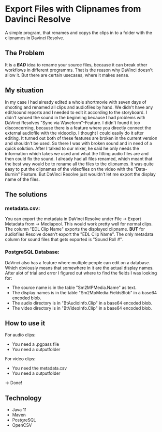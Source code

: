 # Export Files with Clipnames from Davinci Resolve
A simple program, that renames and copys the clips in to a folder with the clipnames in Davinci Resolve.

## The Problem
It is a **_BAD_** idea to rename your source files, because it can break other workflows in different programms. That is the reason why DaVinci doesn't allow it. But there are certain usecases, where it makes sense.

## My situation
In my case I had already edited a whole shortmovie with seven days of shooting and renamed all clips and audiofiles by hand. We didn't have any edit/sound reports and I needed to edit it according to the storyboard.
I didn't synced the sound in the beginning because I had problems with DaVinci Resolves "Sync via Waveform"-Feature. I didn't found it too disconcerning, because there is a feature where you directly connect the external audiofile with the videoclip. I thought I could easily do it after editing.
It turned out both of these features are broken in the current version and shouldn't be used. So there I was with broken sound and in need of a quick solution.
After I talked to our mixer, he said he only needs the information which takes we used and what the fitting audio files are and then could fix the sound. 
I already had all files renamed, which meant that the best way would be to rename all the files to the clipnames. It was quite easy to put the clipnames of the videofiles on the video with the "Data-Burnin" Feature.
But DaVinci Resolve just wouldn't let me export the display name of the files.

## The solutions
### metadata.csv:
You can export the metadata in DaVinci Resolve under File -> Export Metadata from -> Mediapool. This would work pretty well for normal clips. The column "EDL Clip Name" exports the displayed clipname. **BUT** for audiofiles Resolve doesn't export the "EDL Clip Name". The only metadata column for sound files that gets exported is "Sound Roll #".

### PostgreSQL Database:
DaVinci also has a feature where multiple people can edit on a database. Which obviously means that somewhere in it are the actual display names. After alot of trial and error I figured out where to find the fields I was looking for:
- The source name is in the table "Sm2MPMedia.Name" as text.
- The display names is in the table "Sm2MpMedia.FieldsBlob" in a base64 encoded blob. 
- The audio directory is in "BtAudioInfo.Clip" in a base64 encoded blob.
- The video directory is in "BtVideoInfo.Clip" in a base64 encoded blob.

## How to use it

For audio clips:
- You need a .pgpass file
- You need a outputfolder

For video clips:
- You need the metadata.csv
- You need a outputfolder

-> Done!

## Technology
- Java 11
- Maven
- PostgreSQL
- OpenCSV
